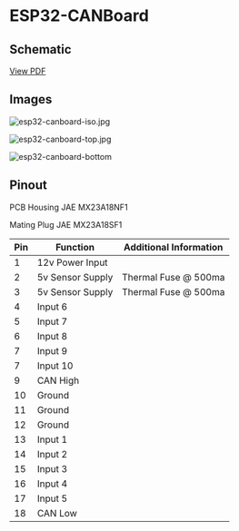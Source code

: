 # ESP32-CANBoard


## Schematic
[View PDF](docs/esp32-canboard-schematic.pdf)

## Images
![esp32-canboard-iso.jpg](docs/esp32-canboard-iso.jpg)

![esp32-canboard-top.jpg](docs/esp32-canboard-top.jpg)

![esp32-canboard-bottom](docs/esp32-canboard-bottom.jpg)

## Pinout
PCB Housing JAE MX23A18NF1

Mating Plug JAE MX23A18SF1

|Pin|Function|Additional Information|
|---|---|---|
|1|12v Power Input||
|2|5v Sensor Supply|Thermal Fuse @ 500ma|
|3|5v Sensor Supply|Thermal Fuse @ 500ma|
|4|Input 6||
|5|Input 7||
|6|Input 8||
|7|Input 9||
|7|Input 10||
|9|CAN High||
|10|Ground||
|11|Ground||
|12|Ground||
|13|Input 1||
|14|Input 2||
|15|Input 3||
|16|Input 4||
|17|Input 5||
|18|CAN Low||